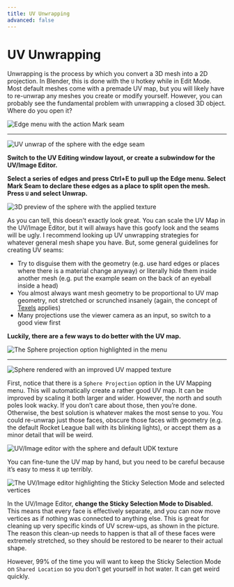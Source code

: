 ```yaml
---
title: UV Unwrapping
advanced: false
---
```

# UV Unwrapping

Unwrapping is the process by which you convert a 3D mesh into a 2D projection. In Blender, this is done with the `U` hotkey while in Edit Mode. Most default meshes come with a premade UV map, but you will likely have to re-unwrap any meshes you create or modify yourself. However, you can probably see the fundamental problem with unwrapping a closed 3D object. Where do you open it?

![Edge menu with the action Mark seam](/images/blender/basics/uv_unwrap_mark_seam.png "The name’s Seam, Mark Seam")

---
![UV unwrap of the sphere with the edge seam](/images/blender/basics/uv_unwrap_sphere.png)

**Switch to the UV Editing window layout, or create a subwindow for the UV/Image Editor.**

**Select a series of edges and press Ctrl+E to pull up the Edge menu. Select Mark Seam to declare these edges as a place to split open the mesh. Press `U` and select Unwrap.**

![3D preview of the sphere with the applied texture](/images/blender/basics/uv_unwrap_sphere_render.png)

As you can tell, this doesn’t exactly look great. You can scale the UV Map in the UV/Image Editor, but it will always have this goofy look and the seams will be ugly. I recommend looking up UV unwrapping strategies for whatever general mesh shape you have. But, some general guidelines for creating UV seams:

- Try to disguise them with the geometry (e.g. use hard edges or places where there is a material change anyway) or literally hide them inside another mesh (e.g. put the example seam on the back of an eyeball inside a head)
- You almost always want mesh geometry to be proportional to UV map geometry, not stretched or scrunched insanely (again, the concept of [Texels](resolution.md) applies)
- Many projections use the viewer camera as an input, so switch to a good view first

**Luckily, there are a few ways to do better with the UV map.**

![The Sphere projection option highlighted in the menu](/images/blender/basics/uv_map_sphere_projection.png "Almost like they’re aware of how hard this can be")

---
![Sphere rendered with an improved UV mapped texture](/images/blender/basics/uv_sphere_projection_render.png)

First, notice that there is a `Sphere Projection` option in the UV Mapping menu. This will automatically create a rather good UV map. It can be improved by scaling it both larger and wider. However, the north and south poles look wacky. If you don’t care about those, then you’re done. Otherwise, the best solution is whatever makes the most sense to you. You could re-unwrap just those faces, obscure those faces with geometry (e.g. the default Rocket League ball with its blinking lights), or accept them as a minor detail that will be weird.

![UV/Image editor with the sphere and default UDK texture](/images/blender/basics/uv_editor_sphere.png "O R B")

You can fine-tune the UV map by hand, but you need to be careful because it’s easy to mess it up terribly.

![The UV/Image editor highlighting the Sticky Selection Mode and selected vertices](/images/blender/basics/uv_editor_sticky_selection.png "Things that don’t make me go UvvU")

In the UV/Image Editor, **change the Sticky Selection Mode to Disabled.** This means that every face is effectively separate, and you can now move vertices as if nothing was connected to anything else. This is great for cleaning up very specific kinds of UV screw-ups, as shown in the picture. The reason this clean-up needs to happen is that all of these faces were extremely stretched, so they should be restored to be nearer to their actual shape.

However, 99% of the time you will want to keep the Sticky Selection Mode on `Shared Location` so you don’t get yourself in hot water. It can get weird quickly.
